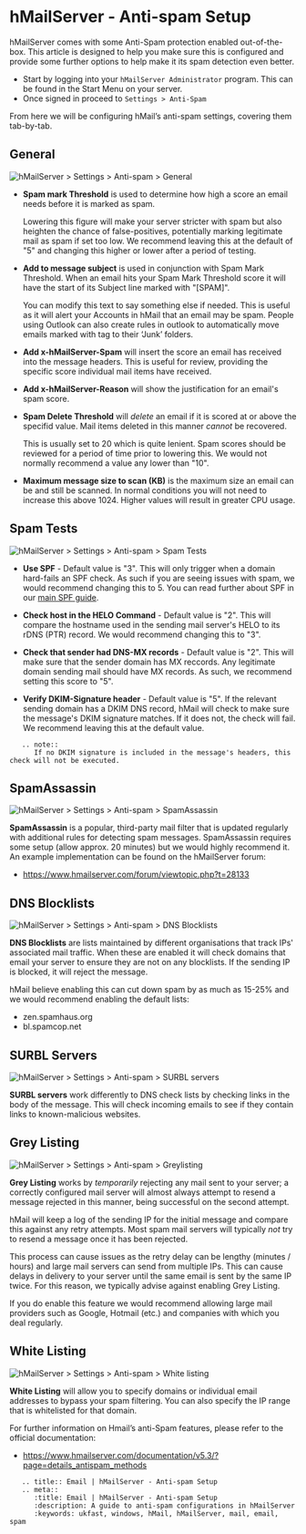 # hMailServer - Anti-spam Setup

hMailServer comes with some Anti-Spam protection enabled out-of-the-box. This article is designed to help you make sure this is configured and provide some further options to help make it its spam detection even better.

- Start by logging into your `hMailServer Administrator` program. This can be found in the Start Menu on your server. 
- Once signed in proceed to
`Settings > Anti-Spam`

From here we will be configuring hMail’s anti-spam settings, covering them tab-by-tab.

## General

![hMailServer > Settings > Anti-spam > General](files/hmail-antispam-general.png)

- **Spam mark Threshold** is used to determine how high a score an email needs before it is marked as spam. 

  Lowering this figure will make your server stricter with spam but also heighten the chance of false-positives, potentially marking legitimate mail as spam if set too low. We recommend leaving this at the default of "5" and changing this higher or lower after a period of testing.

- **Add to message subject** is used in conjunction with Spam Mark Threshold. When an email hits your Spam Mark Threshold score it will have the start of its Subject line marked with "[SPAM]". 

  You can modify this text to say something else if needed. This is useful as it will alert your Accounts in hMail that an email may be spam. People using Outlook can also create rules in outlook to automatically move emails marked with tag to their ‘Junk’ folders.

- **Add x-hMailServer-Spam** will insert the score an email has received into the message headers. This is useful for review, providing the specific score individual mail items have received.

- **Add x-hMailServer-Reason** will show the justification for an email's spam score.

- **Spam Delete Threshold** will _delete_ an email if it is scored at or above the specifid value. Mail items deleted in this manner _cannot_ be recovered. 

  This is usually set to 20 which is quite lenient. Spam scores should be reviewed for a period of time prior to lowering this. We would not normally recommend a value any lower than "10".

- **Maximum message size to scan (KB)** is the maximum size an email can be and still be scanned. In normal conditions you will not need to increase this above 1024. Higher values will result in greater CPU usage. 


## Spam Tests

![hMailServer > Settings > Anti-spam > Spam Tests](files/hmail-antispam-spamtests.png)

- **Use SPF** - Default value is "3". This will only trigger when a domain hard-fails an SPF check. As such if you are seeing issues with spam, we would recommend changing this to 5. You can read further about SPF in our [main SPF guide](/email/spf).

- **Check host in the HELO Command** - Default value is "2". This will compare the hostname used in the sending mail server's HELO to its rDNS (PTR) record. We would recommend changing this to "3".

- **Check that sender had DNS-MX records** - Default value is "2". This will make sure that the sender domain has MX reccords. Any legitimate domain sending mail should have MX records. As such, we recommend setting this score to "5".

- **Verify DKIM-Signature header** - Default value is "5". If the relevant sending domain has a DKIM DNS record, hMail will check to make sure the message's DKIM signature matches. If it does not, the check will fail. We recommend leaving this at the default value.

```eval_rst
   .. note::
      If no DKIM signature is included in the message's headers, this check will not be executed.
```

## SpamAssassin

![hMailServer > Settings > Anti-spam > SpamAssassin](files/hmail-antispam-spamassassin.png)

**SpamAssassin** is a popular, third-party mail filter that is updated regularly with additional rules for detecting spam messages. SpamAssassin requires some setup (allow approx. 20 minutes) but we would highly recommend it. An example implementation can be found on the hMailServer forum:

- <https://www.hmailserver.com/forum/viewtopic.php?t=28133>

## DNS Blocklists

![hMailServer > Settings > Anti-spam > DNS Blocklists](files/hmail-antispam-dnsblocklists.png)

**DNS Blocklists** are lists maintained by different organisations that track IPs' associated mail traffic. When these are enabled it will check domains that email your server to ensure they are not on any blocklists. If the sending IP is blocked, it will reject the message. 

hMail believe enabling this can cut down spam by as much as 15-25% and we would recommend enabling the default lists:

- zen.spamhaus.org
- bl.spamcop.net

## SURBL Servers

![hMailServer > Settings > Anti-spam > SURBL servers](files/hmail-antispam-surbl.png)

**SURBL servers** work differently to DNS check lists by checking links in the body of the message. This will check incoming emails to see if they contain links to known-malicious websites. 

## Grey Listing

![hMailServer > Settings > Anti-spam > Greylisting](files/hmail-antispam-greylisting.png)

**Grey Listing** works by _temporarily_ rejecting any mail sent to your server; a correctly configured mail server will almost always attempt to resend a message rejected in this manner, being successful on the second attempt. 

hMail will keep a log of the sending IP for the initial message and compare this against any retry attempts. Most spam mail servers will typically _not_ try to resend a message once it has been rejected. 

This process can cause issues as the retry delay can be lengthy (minutes / hours) and large mail servers can send from multiple IPs. This can cause delays in delivery to your server until the same email is sent by the same IP twice. For this reason, we typically advise against enabling Grey Listing. 

If you do enable this feature we would recommend allowing large mail providers such as Google, Hotmail (etc.) and companies with which you deal regularly.

## White Listing

![hMailServer > Settings > Anti-spam > White listing](files/hmail-antispam-whitelisting.png)

**White Listing** will allow you to specify domains or individual email addresses to bypass your spam filtering. You can also specify the IP range that is whitelisted for that domain.

For further information on Hmail’s anti-Spam features, please refer to the official documentation:

- <https://www.hmailserver.com/documentation/v5.3/?page=details_antispam_methods>

```eval_rst
   .. title:: Email | hMailServer - Anti-spam Setup
   .. meta::
      :title: Email | hMailServer - Anti-spam Setup
      :description: A guide to anti-spam configurations in hMailServer
      :keywords: ukfast, windows, hMail, hMailServer, mail, email, spam
```
